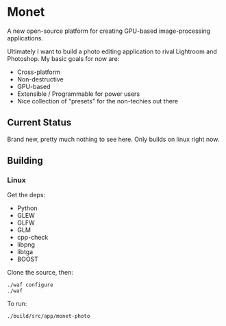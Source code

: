 # Monet

A new open-source platform for creating GPU-based image-processing applications. 

Ultimately I want to build a photo editing application to rival Lightroom and Photoshop. My basic goals for now are:
* Cross-platform
* Non-destructive
* GPU-based
* Extensible / Programmable for power users
* Nice collection of "presets" for the non-techies out there

## Current Status

Brand new, pretty much nothing to see here. Only builds on linux right now.

## Building

### Linux

Get the deps:
* Python
* GLEW
* GLFW
* GLM
* cpp-check
* libpng
* libtga
* BOOST


Clone the source, then:

```
./waf configure
./waf
```

To run:

```
./build/src/app/monet-photo
```
